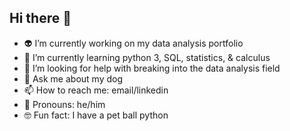 ## Hi there 👋

- 👽 I’m currently working on my data analysis portfolio
- 🧠 I’m currently learning python 3, SQL, statistics, & calculus
- 🤖 I’m looking for help with breaking into the data analysis field
- 🐷 Ask me about my dog
- 📫 How to reach me: email/linkedin
- 🚶 Pronouns: he/him
- 🤓 Fun fact: I have a pet ball python

